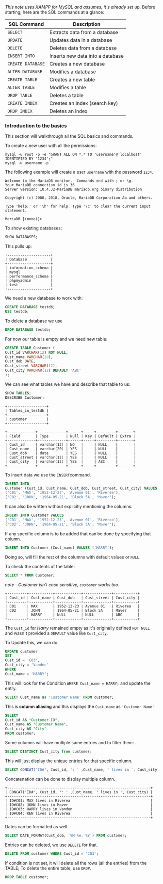 *This note uses XAMPP for MySQL and assumes, it's already set up.*
Before starting, here are the SQL commands at a glance:

| SQL Command       | Description                      |
| ----------------- | -------------------------------- |
| `SELECT`          | Extracts data from a database    |
| `UPDATE`          | Updates data in a database       |
| `DELETE`          | Deletes data from a database     |
| `INSERT INTO`     | Inserts new data into a database |
| `CREATE DATABASE` | Creates a new database           |
| `ALTER DATABASE`  | Modifies a database              |
| `CREATE TABLE`    | Creates a new table              |
| `ALTER TABLE`     | Modifies a table                 |
| `DROP TABLE`      | Deletes a table                  |
| `CREATE INDEX`    | Creates an index (search key)    |
| `DROP INDEX`      | Deletes an index                 |

### Introduction to the basics
This section will walkthrough all the SQL basics and commands.

To create a new user with all the permissions:
```
mysql -u root -p -e "GRANT ALL ON *.* TO 'username'@'localhost' IDENTIFIED BY '1234';"
mysql -u username -p
```
The following example will create a user `username` with the password `1234`.

```terminal
Welcome to the MariaDB monitor.  Commands end with ; or \g.
Your MariaDB connection id is 36
Server version: 10.4.32-MariaDB mariadb.org binary distribution

Copyright (c) 2000, 2018, Oracle, MariaDB Corporation Ab and others.

Type 'help;' or '\h' for help. Type '\c' to clear the current input statement.

MariaDB [(none)]>
```

To show existing databases:
```sql
SHOW DATABASES;
```
This pulls up:
```terminal
+--------------------+
| Database           |
+--------------------+
| information_schema |
| mysql              |
| performance_schema |
| phpmyadmin         |
| test               |
+--------------------+
```

We need a new database to work with:
```sql
CREATE DATABASE testdb;
USE testdb;
```
To delete a database we use
```sql
DROP DATABASE testdb;
```

For now our table is empty and we need new table:
```sql
CREATE TABLE Customer (
Cust_id VARCHAR(12) NOT NULL,
Cust_name VARCHAR(20),
Cust_dob DATE,
Cust_street VARCHAR(12),
Cust_city VARCHAR(12) DEFAULT 'ABC'
);
```
We can see what tables we have and describe that table to us:
```sql
SHOW TABLES;
DESCRIBE Customer;
```

```terminal
+------------------+
| Tables_in_testdb |
+------------------+
| customer         |
+------------------+

+-------------+-------------+------+-----+---------+-------+
| Field       | Type        | Null | Key | Default | Extra |
+-------------+-------------+------+-----+---------+-------+
| Cust_id     | varchar(12) | NO   |     | NULL    |       |
| Cust_name   | varchar(20) | YES  |     | NULL    |       |
| Cust_dob    | date        | YES  |     | NULL    |       |
| Cust_street | varchar(12) | YES  |     | NULL    |       |
| Cust_city   | varchar(12) | YES  |     | ABC     |       |
+-------------+-------------+------+-----+---------+-------+
```

To insert data we use the `INSERT`command. 
```sql
INSERT INTO
Customer (Cust_id, Cust_name, Cust_dob, Cust_street, Cust_city) VALUES
('C01', 'MAX', '1952-12-23', 'Avenue 01', 'Riverea'),
('C02', 'JOHN', '1964-05-21', 'Block 5A', 'Maver');
```
It can also be written without explicitly mentioning the columns.
```sql
INSERT INTO Customer VALUES
('C01', 'MAX', '1952-12-23', 'Avenue 01', 'Riverea'),
('C02', 'JOHN', '1964-05-21', 'Block 5A', 'Maver');
```
If any  specific column is to be added that can be done by specifying that column.
```sql
INSERT INTO Customer (Cust_name) VALUES ('HARRY');
```
Doing so, will fill the rest of the columns with default values or `NULL`.

To check the contents of the table:
```sql
SELECT * FROM Customer;
```
*note - Customer isn't case sensitive, `customer` works too.*
```terminal
+---------+-----------+------------+-------------+-----------+
| Cust_id | Cust_name | Cust_dob   | Cust_street | Cust_city |
+---------+-----------+------------+-------------+-----------+
| C01     | MAX       | 1952-12-23 | Avenue 01   | Riverea   |
| C02     | JOHN      | 1964-05-21 | Block 5A    | Maver     |
|         | HARRY     | NULL       | NULL        | ABC       |
+---------+-----------+------------+-------------+-----------+
```
The `Cust_id` for *Harry* remained empty as it's originally defined `NOT NULL` and wasn't provided a `DEFAULT` value like `Cust_city`.

To Update this, we can do:
```sql
UPDATE customer
SET
Cust_id = 'C03',
Cust_city = 'Vanden'
WHERE
Cust_name = 'HARRY';
```

This will look for the Condition `WHERE Cust_name = HARRY;` and update the entry. 

```sql
SELECT Cust_name as 'Customer Name' FROM customer;
```
This is **column aliasing** and this displays the `Cust_name` as `'Customer Name'`.
```sql
SELECT 
Cust_id AS "Customer ID",
Cust_name AS "Customer Name",
Cust_city AS "City"
FROM customer;
```

Some columns will have multiple same entries and to filter them: 
```sql
SELECT DISTINCT Cust_city from customer;
```
This will just display the unique entries for that specific column.

```sql
SELECT CONCAT('ID#', Cust_id, ': ' ,Cust_name, ' lives in ', Cust_city) FROM customer;
```
Concatenation can be done to display multiple column.
```terminal
+------------------------------------------------------------------+
| CONCAT('ID#', Cust_id, ': ' ,Cust_name, ' lives in ', Cust_city) |
+------------------------------------------------------------------+
| ID#C01: MAX lives in Riverea                                     |
| ID#C02: JOHN lives in Maver                                      |
| ID#C03: HARRY lives in Vanden                                    |
| ID#C04: KEN lives in Riverea                                     |
+------------------------------------------------------------------+
```
Dates can be formatted as well.
```sql
SELECT DATE_FORMAT(Cust_dob, '%M %e, %Y') FROM customer;
```

Entries can be deleted, we use `DELETE` for that.
```sql
DELETE FROM customer WHERE Cust_id = 'C03';
```
If condition is not set, it will delete all the rows (all the entries) from the TABLE;
To delete the entire table, use `DROP`.
```sql
DROP TABLE customer;
```